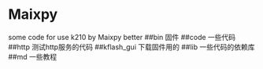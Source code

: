 # Maixpy
some code for use k210 by Maixpy better
##bin
固件
##code
一些代码
##http
测试http服务的代码
##kflash_gui
下载固件用的
##lib
一些代码的依赖库
##md
一些教程
#

